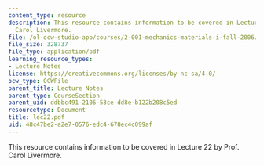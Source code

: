 ```yaml
---
content_type: resource
description: This resource contains information to be covered in Lecture 22 by Prof.
  Carol Livermore.
file: /ol-ocw-studio-app/courses/2-001-mechanics-materials-i-fall-2006/48c47be2a2e70576edc4678ec4c099af_lec22.pdf
file_size: 328737
file_type: application/pdf
learning_resource_types:
- Lecture Notes
license: https://creativecommons.org/licenses/by-nc-sa/4.0/
ocw_type: OCWFile
parent_title: Lecture Notes
parent_type: CourseSection
parent_uid: ddbbc491-2106-53ce-dd8e-b122b208c5ed
resourcetype: Document
title: lec22.pdf
uid: 48c47be2-a2e7-0576-edc4-678ec4c099af
---
```

This resource contains information to be covered in Lecture 22 by Prof. Carol Livermore.